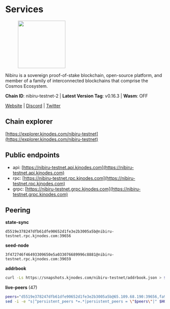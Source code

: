 # Services

<figure><img src="https://raw.githubusercontent.com/kj89/testnet_manuals/main/pingpub/logos/nibiru.png" width="150" alt=""><figcaption></figcaption></figure>

Nibiru is a sovereign proof-of-stake blockchain, open-source platform,  and member of a family of interconnected blockchains that comprise the Cosmos Ecosystem.

**Chain ID**: nibiru-testnet-2 | **Latest Version Tag**: v0.16.3 | **Wasm**: OFF

[Website](https://nibiru.fi) | [Discord](https://discord.gg/nibiru) | [Twitter](https://twitter.com/NibiruChain)




## Chain explorer
[https://explorer.kjnodes.com/nibiru-testnet](https://explorer.kjnodes.com/nibiru-testnet)

## Public endpoints

* api: [https://nibiru-testnet.api.kjnodes.com](https://nibiru-testnet.api.kjnodes.com)
* rpc: [https://nibiru-testnet.rpc.kjnodes.com](https://nibiru-testnet.rpc.kjnodes.com)
* grpc: [https://nibiru-testnet.grpc.kjnodes.com](https://nibiru-testnet.grpc.kjnodes.com)

## Peering

**state-sync**

```text
d5519e378247dfb61dfe90652d1fe3e2b3005a5b@nibiru-testnet.rpc.kjnodes.com:39656
```

**seed-node**

```text
3f472746f46493309650e5a033076689996c8881@nibiru-testnet.rpc.kjnodes.com:39659
```

**addrbook**
```bash
curl -Ls https://snapshots.kjnodes.com/nibiru-testnet/addrbook.json > $HOME/.nibid/config/addrbook.json
```

**live-peers** (47)
```bash
peers="d5519e378247dfb61dfe90652d1fe3e2b3005a5b@65.109.68.190:39656,fa9913e5818acda6f0d06f3473a96052816fd51a@154.53.34.124:26657,50e3133d59aaa0f3e2c5d35cc66e68392947fcee@194.87.113.202:26656,0d7d4f9b5dfe2dcc9c313fa3695eacd22e132a1b@122.245.60.208:26657,e634fbf8800f76cb911d03e665f2e573188147c0@154.53.32.30:26657,32ba0f7eb69b7b984281b1b189bf1aa022915776@142.132.128.132:36656,bec6fe42dd406ac789acb8b52fd6510e56232649@194.163.190.132:12656,5c2a752c9b1952dbed075c56c600c3a79b58c395@195.3.220.140:27046,c859c2b1edfaf67ea274726bc0978ef55ebd051a@94.131.111.156:26656,d2b6baed49aa475eb6ec5958bfbca30a61363b86@154.53.52.212:26657,e63604bb6323eaafb02a72cb825d770fd7f1998c@65.109.70.23:19856,2e2a71b2fc86986a7940df724ce100c45cca3649@66.94.104.184:26657,f4548f7cdc44905740f1a28c1ba0c68ca393eb8a@95.216.163.41:39656,67fdadee4b68ba33950b4127844557b998964d3b@78.107.234.44:26656,3939da5da8d8a31e6af2cb6d7bdcb222ff2487eb@65.109.14.69:39656,5a868d18a5046b715ee726a45b680a68f92bafcb@149.102.136.149:27656,e55d8746ad30e0d11ebe0aa3792c46713375edcc@135.181.2.104:26656,92845d4150aaf87fc1a6f4a53d8fe545ae44fc9d@86.48.16.205:39656,62f26443c930a02f3e166b9db4ecd37b65b042f2@49.12.8.255:26656,32c587c3d9329e6c13c5cd7797eb46b30b628bca@91.107.132.237:26656,2d953905edc0eeadad8f70a7ead6a6bba327c0ce@173.212.216.232:12656,24016cec78971d7ecae24fd99ac16655e6332eb8@66.94.102.176:26657,aa3261d279f300aad20cb30262c910884c3a5b05@178.20.41.240:26656,6df779cceccc7468ceb001ddbd2167471838ca61@149.102.158.241:26656,a4a0b5b90dbcc92006e7d05d7f6521f120520116@34.75.178.18:26656,52dacee88cf2b6dc8f6e2c1876880bf370796e72@185.219.142.214:39656,0e72fbfd2471c10047c03ddb8051a66957738b89@91.201.112.107:26656,09de7d3f5acc5e421247a582aa50d601571415fb@38.242.202.200:26656,83856f243eceea02f216e49715a84cf96be6a112@65.109.65.210:33656,478039c19aaa987b9f61ff244351e2ff933f8a50@194.163.149.198:26656,3faa0c05974e08e667281e62afcd781575c56b55@38.242.159.201:26656,14400308576815f96bdec78848a570e07c14f412@91.195.101.99:26656,57e514ed8821803645f76e13dca1ef7b5df14ec7@185.234.69.154:26656,666119129ea869e66dabd681862da16bd83f6180@194.163.175.163:12656,cf29df0bc1d8a1d9053d7dc6bd7b8ee69b3021cc@51.89.47.31:26656,9d29f623cc7de916a4d9f1332583e0a13054cc2d@65.109.92.48:26656,55ef009005891c9c8e1291de48297df8bd4ec06f@38.242.203.139:26656,126b90bee77a174a8dfb5170c33afff2b7cb9ee0@159.69.138.47:13656,5575c45dcb692a9bf2e4031f0546851fcfe2b7a3@185.202.238.123:26656,7e465cf7525009fa55c8387eb74a330d3b96e26f@86.48.5.78:26656,b957274e546b10915240798a4dc2587287034460@34.172.55.131:26656,296657e955e329212ff070af3c4d8c33f4270c09@85.208.51.114:26656,05ea2d5115630db1ec3ba86862d66828eccc2457@91.196.164.143:26656,817f67e9d2e42f9c97304137c0d97c3b3bb87507@185.135.137.216:26656,c51594d9842de3569c2d440fcefc7a66b2541191@199.175.98.111:36656,303d04527cad2033d6e56d73fc1f666b651c33a7@85.208.48.100:26656,3733d4854ca7167e49b9c3c0b9c8f080ec387440@185.215.167.133:26656"
sed -i -e "s|^persistent_peers *=.*|persistent_peers = \"$peers\"|" $HOME/.nibid/config/config.toml
```
